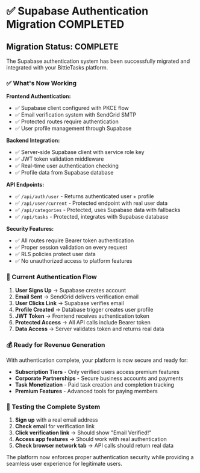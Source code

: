 # ✅ Supabase Authentication Migration COMPLETED

## Migration Status: COMPLETE

The Supabase authentication system has been successfully migrated and integrated with your BittieTasks platform.

### ✅ What's Now Working

**Frontend Authentication:**
- ✅ Supabase client configured with PKCE flow
- ✅ Email verification system with SendGrid SMTP
- ✅ Protected routes require authentication
- ✅ User profile management through Supabase

**Backend Integration:**
- ✅ Server-side Supabase client with service role key
- ✅ JWT token validation middleware
- ✅ Real-time user authentication checking
- ✅ Profile data from Supabase database

**API Endpoints:**
- ✅ `/api/auth/user` - Returns authenticated user + profile
- ✅ `/api/user/current` - Protected endpoint with real user data
- ✅ `/api/categories` - Protected, uses Supabase data with fallbacks
- ✅ `/api/tasks` - Protected, integrates with Supabase database

**Security Features:**
- ✅ All routes require Bearer token authentication
- ✅ Proper session validation on every request
- ✅ RLS policies protect user data
- ✅ No unauthorized access to platform features

### 🎯 Current Authentication Flow

1. **User Signs Up** → Supabase creates account
2. **Email Sent** → SendGrid delivers verification email  
3. **User Clicks Link** → Supabase verifies email
4. **Profile Created** → Database trigger creates user profile
5. **JWT Token** → Frontend receives authentication token
6. **Protected Access** → All API calls include Bearer token
7. **Data Access** → Server validates token and returns real data

### 💰 Ready for Revenue Generation

With authentication complete, your platform is now secure and ready for:

- **Subscription Tiers** - Only verified users access premium features
- **Corporate Partnerships** - Secure business accounts and payments
- **Task Monetization** - Paid task creation and completion tracking
- **Premium Features** - Advanced tools for paying members

### 🧪 Testing the Complete System

1. **Sign up** with a real email address
2. **Check email** for verification link
3. **Click verification link** → Should show "Email Verified!"
4. **Access app features** → Should work with real authentication
5. **Check browser network tab** → API calls should return real data

The platform now enforces proper authentication security while providing a seamless user experience for legitimate users.